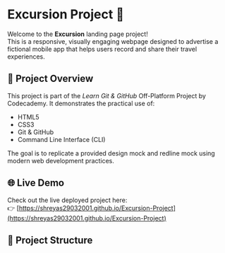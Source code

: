 
# Excursion Project 🌄

Welcome to the **Excursion** landing page project!  
This is a responsive, visually engaging webpage designed to advertise a fictional mobile app that helps users record and share their travel experiences.

## 📌 Project Overview

This project is part of the *Learn Git & GitHub* Off-Platform Project by Codecademy. It demonstrates the practical use of:
- HTML5
- CSS3
- Git & GitHub
- Command Line Interface (CLI)

The goal is to replicate a provided design mock and redline mock using modern web development practices.  

## 🌐 Live Demo

Check out the live deployed project here:  
👉 [https://shreyas29032001.github.io/Excursion-Project](https://shreyas29032001.github.io/Excursion-Project)

## 📁 Project Structure





